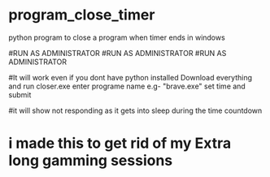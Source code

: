 # program_close_timer
python program to close a program when timer ends in windows


#RUN AS ADMINISTRATOR
#RUN AS ADMINISTRATOR
#RUN AS ADMINISTRATOR


#It will work even if you dont have python installed
Download everything and run closer.exe 
enter programe name e.g- "brave.exe"
set time and submit

#it will show not responding as it gets into sleep during the time countdown
# i made this to get rid of my Extra long gamming sessions
